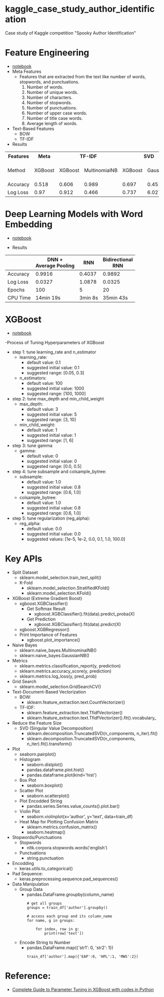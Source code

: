 # kaggle_case_study_author_identification
Case study of Kaggle competition "Spooky Author Identification"

# Feature Engineering
- [notebook](https://github.com/Brandon-HY-Lin/kaggle_case_study_author_identification/blob/master/step_2_feature_engineering.ipynb)
- Meta Features
    - Features that are extracted from the text like number of words, stopwords, and punctuations.
        1. Number of words.
        1. Number of unique words.
        1. Number of characters.
        1. Number of stopwords.
        1. Number of punctuations.
        1. Number of upper case words.
        1. Number of title case words.
        1. Average length of words.
- Text-Based Features
    - BOW
    - TF-IDF
- Results
    
<table>
  <tr>
    <th>Features</th>
    <th>Meta</th>
    <th colspan="2">TF-IDF</th>
    <th colspan="2">SVD</th>
    <th colspan="3">SVD+Meta</th>
  </tr>
  <tr>
    <td>Method</td>
    <td>XGBoost</td>
    <td>XGBoost</td>
    <td>MultinomialNB</td>
    <td>XGBoost</td>
    <td>GaussianNB</td>
    <td>XGBoost</td>
    <td>GaussianNB</td>
    <td>DNN (2 FCs)</td>
  </tr>
  <tr>
    <td>Accuracy</td>
    <td>0.518</td>
    <td>0.606</td>
    <td>0.989</td>
    <td>0.697</td>
    <td>0.451</td>
    <td>0.716</td>
    <td>0.453</td>
    <td>0.6645</td>
  </tr>
  <tr>
    <td>Log Loss</td>
    <td>0.97</td>
    <td>0.912</td>
    <td>0.466</td>
    <td>0.737</td>
    <td>6.027</td>
    <td>0.709</td>
    <td>5.795</td>
    <td>0.7784</td>
  </tr>
</table>
 
 # Deep Learning Models with Word Embedding 
- [notebook](https://github.com/Brandon-HY-Lin/kaggle_case_study_author_identification/blob/master/step_3_word_embedding_and_keras.ipynb)

- Results


|          | DNN + <br>Average Pooling | RNN     | Bidirectional<br>RNN |
|----------|-----------------------|---------|-------------------|
| Accuracy | 0.9916                | 0.4037  | 0.9892            |
| Log Loss | 0.0327                | 1.0878  | 0.0325            |
| Epochs   | 100                   | 5       | 20                |
| CPU Time | 14min 19s             | 3min 8s | 35min 43s         |
 

# XGBoost
- [notebook](https://github.com/Brandon-HY-Lin/kaggle_case_study_author_identification/blob/master/step_0_xgboost_classification_tuning_params.ipynb)

-Process of Tuning Hyperparameters of XGBoost
  - step 1: tune learning_rate and n_estimator
    - learning_rate:
      - default value: 0.1
      - suggested initial value: 0.1
      - suggested range: [0.05, 0.3]
    - n_estimators:
      - default value: 100
      - suggested initial value: 1000
      - suggested range: [100, 1000]
  - step 2: tune max_depth and min_child_weight
    - max_depth:
      - default value: 3
      - suggested initial value: 5
      - suggested range: [3, 10]
    - min_child_weight:
      - default value: 1
      - suggested initial value: 1
      - suggested range: [1, 6]
  - step 3: tune gamma
    - gamma:
      - default value: 0
      - suggested initial value: 0
      - suggested range: [0.0, 0.5]
  - step 4: tune subsample and colsample_bytree:
    - subsample:
      - default value: 1.0
      - suggested initial value: 0.8
      - suggested range: [0.6, 1.0]
    - colsample_bytree:
      - default value: 1.0
      - suggested initial value: 0.8
      - suggested range: [0.6, 1.0]
  - step 5: tune regularization (reg_alpha):
    - reg_alpha:
      - default value: 0.0
      - suggested initial value: 0.0
      - suggested values: [1e-5, 1e-2, 0.0, 0.1, 1.0, 100.0]

# Key APIs
- Split Dataset
  - sklearn.model_selection.train_test_split()
  - K-Fold
    - sklearn.model_selection.StratifiedKFold()
    - sklearn.model_selection.KFold()
- XGBoost (Extreme Gradient Boost)
  - xgboost.XGBClassifier()
    - Get Softmax Result
        - xgboost.XGBClassifier().fit(data).predict_proba(X)
    - Get Prediction
        - xgboost.XGBClassifier().fit(data).predict(X)
  - xgboost.XGBRegressor()
  - Print Importance of Features
    - xgboost.plot_importance()
- Naive Bayes
    - sklearn.naive_bayes.MultinominalNB()
    - sklearn.naive_bayes.GaussianNB()
- Metrics
  - sklearn.metrics.classification_report(y, prediction)
  - sklearn.metrics.accuracy_score(y, prediction)
  - sklearn.metrics.log_loss(y, pred_prob)
- Grid Search
  - sklearn.model_selection.GridSearchCV()
- Text-Document-Based Vectorization
    - BOW:
        - sklearn.feature_extraction.text.CountVectorizer()
    - TF-IDF:
        - sklearn.feature_extraction.text.TfidfVectorizer()
        - sklearn.feature_extraction.text.TfidfVectorizer().fit().vocabulary_
- Reduce the Feature Size
  - SVD (Singular Value Decomposition)
    - sklearn.decomposition.TruncatedSVD(n_components, n_iter).fit()
    - sklearn.decomposition.TruncatedSVD(n_components, n_iter).fit().transform()
- Plot
  - seaborn.pairplot()
  - Histogram
    - seaborn.distplot()
    - pandas.dataframe.plot.hist()
    - pandas.dataframe.plot(kind='hist')
  - Box Plot
    - seaborn.boxplot()
  - Scatter Plot
    - seaborn.scatterplot()
  - Plot Encodded String
    - pandas.series.Series.value_counts().plot.bar()
  - Violin Plot
    - seaborn.violinplot(x='author', y='text', data=train_df)
  - Heat Map for Plotting Confusion Matrix
    - sklearn.metrics.confusion_matrix()
    - seaborn.heatmap()
- Stopwords/Punctuations
    - Stopwords
        - nltk.corpora.stopwords.words('english')
    - Punctuations
        - string.punctuation
- Encodding
    - keras.utils.to_categorical()
- Pad Sequence:
    - keras.preprocessing.sequence.pad_sequences()
- Data Manipulation
    - Group Data
        - pandas.DataFrame.groupby(column_name)
            ```
            # get all groups
            groups = train_df['author'].groupby()
            
            # access each group and its column_name
            for name, g in groups:
                
                for index, row in g:
                    print(row['text'])
            ```
    - Encode String to Number
        - pandas.DataFrame.map({'str1': 0, 'str2': 1})
            ```
            train_df['author'].map({'EAP':0, 'HPL':1, 'MWS':2})
            ```


# Reference:
- [Complete Guide to Parameter Tuning in XGBoost with codes in Python](https://www.analyticsvidhya.com/blog/2016/03/complete-guide-parameter-tuning-xgboost-with-codes-python/)
